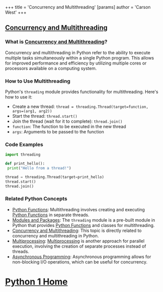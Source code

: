 +++
 title = 'Concurrency and Multithreading'
[params]
	author = 'Carson West'
+++
## [Concurrency and Multithreading](./../concurrency-and-multithreading/)

### What is [Concurrency and Multithreading](./../concurrency-and-multithreading/)?
Concurrency and multithreading in Python refer to the ability to execute multiple tasks simultaneously within a single Python program. This allows for improved performance and efficiency by utilizing multiple cores or processors available on a computing system.

### How to Use Multithreading
Python's `threading` module provides functionality for multithreading. Here's how to use it:

- Create a new thread: `thread = threading.Thread(target=function, args=(arg1, arg2))`
- Start the thread: `thread.start()`
- Join the thread (wait for it to complete): `thread.join()`
- `function`: The function to be executed in the new thread
- `args`: Arguments to be passed to the function

### Code Examples
```python
import threading

def print_hello():
 print("Hello from a thread!")

thread = threading.Thread(target=print_hello)
thread.start()
thread.join()
```

### Related Python Concepts

- [Python Functions](./../python-functions/): Multithreading involves creating and executing [Python Functions](./../python-functions/) in separate threads.
- [Modules and Packages](./../modules-and-packages/): The `threading` module is a pre-built module in Python that provides [Python Functions](./../python-functions/) and classes for multithreading.
- [Concurrency and Multithreading](./../concurrency-and-multithreading/): This topic is directly related to concurrency and multithreading in Python.
- [Multiprocessing](./../multiprocessing/): [Multiprocessing](./../multiprocessing/) is another approach for parallel execution, involving the creation of separate processes instead of threads.
- [Asynchronous Programming](./../asynchronous-programming/): Asynchronous programming allows for non-blocking I/O operations, which can be useful for concurrency.
# [Python 1 Home](./../python-1-home/)